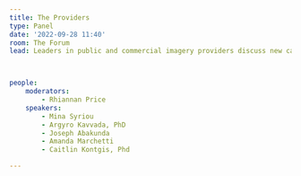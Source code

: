 ```yaml
---
title: The Providers
type: Panel
date: '2022-09-28 11:40'
room: The Forum
lead: Leaders in public and commercial imagery providers discuss new capabilities and distribution models and how they engage communities working directly on social and climate benefits.



people:
    moderators:
        - Rhiannan Price
    speakers:
        - Mina Syriou
        - Argyro Kavvada, PhD
        - Joseph Abakunda
        - Amanda Marchetti
        - Caitlin Kontgis, Phd

---
```

